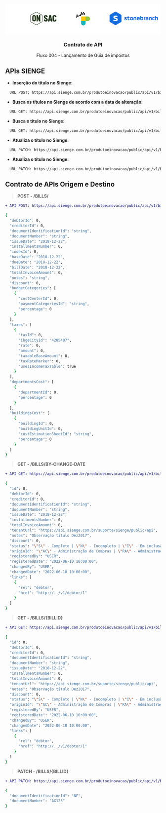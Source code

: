  <p align="center">
    <img src="https://github.com/onsac/Prestes/blob/main/Imagens/Projeto%20OnSAC-Prestes.png" >
  </a>
</p>

<h3 align="center">Contrato de API</h3>

<p align="center">
  Fluxo 004 - Lançamento de Guia de impostos
</p>

## APIs SIENGE

* **Inserção do título no Sienge:** 
 
```sh 
  URL POST: https://api.sienge.com.br/produtoeinovacao/public/api/v1/bills/
```
* **Busca os títulos no Sienge de acordo com a data de alteração:** 
 
```sh 
  URL GET: https://api.sienge.com.br/produtoeinovacao/public/api/v1/bills/by-change-date
```
* **Busca o título no Sienge:** 
 
```sh 
  URL GET: https://api.sienge.com.br/produtoeinovacao/public/api/v1/bills/{billId}
```
* **Atualiza o título no Sienge:** 
 
```sh 
  URL PATCH: https://api.sienge.com.br/produtoeinovacao/public/api/v1/bills/{billId}
```
* **Atualiza o título no Sienge:** 
 
```sh 
  URL PATCH: https://api.sienge.com.br/produtoeinovacao/public/api/v1/bills/{billId}
```
## Contrato de APIs Origem e Destino
> **POST - /BILLS/**

```diff
+ API POST: https://api.sienge.com.br/produtoeinovacao/public/api/v1/bills/
```

```sh
{
  "debtorId": 0,
  "creditorId": 0,
  "documentIdentificationId": "string",
  "documentNumber": "string",
  "issueDate": "2018-12-22",
  "installmentsNumber": 0,
  "indexId": 0,
  "baseDate": "2018-12-22",
  "dueDate": "2018-12-22",
  "billDate": "2018-12-22",
  "totalInvoiceAmount": 0,
  "notes": "string",
  "discount": 0,
  "budgetCategories": [
    {
      "costCenterId": 0,
      "paymentCategoriesId": "string",
      "percentage": 0
    }
  ],
  "taxes": [
    {
      "taxId": 0,
      "ibgeCityId": "4205407",
      "rate": 0,
      "amount": 0,
      "taxableBaseAmount": 0,
      "taxRateMarker": 0,
      "usesIncomeTaxTable": true
    }
  ],
  "departmentsCost": [
    {
      "departmentId": 0,
      "percentage": 0
    }
  ],
  "buildingsCost": [
    {
      "buildingId": 0,
      "buildingUnitId": 0,
      "costEstimationSheetId": "string",
      "percentage": 0
    }
  ]
}
```

> **GET - /BILLS/BY-CHANGE-DATE**

```diff
+ API GET: https://api.sienge.com.br/produtoeinovacao/public/api/v1/bills/by-change-date
```

```sh
{
  "id": 0,
  "debtorId": 0,
  "creditorId": 0,
  "documentIdentificationId": "string",
  "documentNumber": "string",
  "issueDate": "2018-12-22",
  "installmentsNumber": 0,
  "totalInvoiceAmount": 0,
  "tenantUrl": "https://api.sienge.com.br/suporte/sienge/public/api",
  "notes": "Observação título Dez2017",
  "discount": 0,
  "status": "\"S\" - Completo | \"N\" - Incompleto | \"I\" - Em inclusão",
  "originId": "\"AC\" - Administração de Compras | \"RA\" - Administração de Obras | \"AI\" - Apuração de Impostos | \"CO\" - Comercial | \"CF\" - Conhecimento de Frete | \"CP\" - Contas a Pagar | \"ME\" - Contratos e Medições | \"MO\" - Controle de Mão de Obra | \"DV\" - Devolução de Nota Fiscal | \"RF\" - Financiamento Bancário | \"FP\" - Folha de Pagamento | \"FE\" - Frota de Equipamentos | \"GI\" - Guia de Impostos | \"LO\" - Locação de Imóveis\" | \"SE\" - Sistemas Externos",
  "registeredBy": "USER",
  "registeredDate": "2022-06-10 10:00:00",
  "changedBy": "USER",
  "changedDate": "2022-06-10 10:00:00",
  "links": [
    {
      "rel": "debtor",
      "href": "http://../v1/debtor/1"
    }
  ]
}
```
> **GET - /BILLS/{BILLID}**

```diff
+ API GET: https://api.sienge.com.br/produtoeinovacao/public/api/v1/bills/{billId}
```

```sh
{
  "id": 0,
  "debtorId": 0,
  "creditorId": 0,
  "documentIdentificationId": "string",
  "documentNumber": "string",
  "issueDate": "2018-12-22",
  "installmentsNumber": 0,
  "totalInvoiceAmount": 0,
  "tenantUrl": "https://api.sienge.com.br/suporte/sienge/public/api",
  "notes": "Observação título Dez2017",
  "discount": 0,
  "status": "\"S\" - Completo | \"N\" - Incompleto | \"I\" - Em inclusão",
  "originId": "\"AC\" - Administração de Compras | \"RA\" - Administração de Obras | \"AI\" - Apuração de Impostos | \"CO\" - Comercial | \"CF\" - Conhecimento de Frete | \"CP\" - Contas a Pagar | \"ME\" - Contratos e Medições | \"MO\" - Controle de Mão de Obra | \"DV\" - Devolução de Nota Fiscal | \"RF\" - Financiamento Bancário | \"FP\" - Folha de Pagamento | \"FE\" - Frota de Equipamentos | \"GI\" - Guia de Impostos | \"LO\" - Locação de Imóveis\" | \"SE\" - Sistemas Externos",
  "registeredBy": "USER",
  "registeredDate": "2022-06-10 10:00:00",
  "changedBy": "USER",
  "changedDate": "2022-06-10 10:00:00",
  "links": [
    {
      "rel": "debtor",
      "href": "http://../v1/debtor/1"
    }
  ]
}
```
> **PATCH - /BILLS/{BILLID}**

```diff
+ API PATCH: https://api.sienge.com.br/produtoeinovacao/public/api/v1/bills/{billId}
```

```sh
{
  "documentIdentificationId": "NF",
  "documentNumber": "AX123"
}
```

